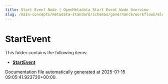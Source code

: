 ```yaml
---
title: Start Event Node | OpenMetadata Start Event Node Overview
slug: /main-concepts/metadata-standard/schemas/governance/workflows/elements/nodes/startevent
---
```


# StartEvent

This folder contains the following items:

- [**StartEvent**](/main-concepts/metadata-standard/schemas/governance/workflows/elements/nodes/startevent/startevent)


Documentation file automatically generated at 2025-01-15 09:05:41.923720+00:00.
